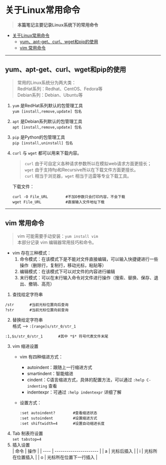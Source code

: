 <!--
 * @Author          : ZheZhang
 * @CreateDate      : 2023-03-22 14:46:23
 * @LastEditors     : ZhangBetter
 * @LastEditorsEmail: zhangzhenumberone@gmail.com
 * @LastEditTime    : 2023-04-13 15:21:56
 * @Description     : 著作权保护，转载请注明出处！
 * Copyright (c) 2023 by ZhangBetter Email: zhangzhenumberone@gmail.com, All Rights Reserved.
-->

# 关于Linux常用命令  
> **本篇笔记主要记录Linux系统下的常用命令**  
* [关于Linux常用命令](#关于linux常用命令)
  * [yum、apt-get、curl、wget和pip的使用](#yumapt-getcurlwget和pip的使用)
  * [vim 常用命令](#vim-常用命令)

***  
## yum、apt-get、curl、wget和pip的使用
> 常用的Linux系统分为两大类：  
RedHat系列：Redhat、CentOS、Fedora等  
Debian系列：Debian、Ubuntu等  
1. `yum` 是RedHat系列默认的包管理工具  
    `yum [install,remove,update] 包名 `
2. `apt` 是Debian系列默认的包管理工具  
    `apt [install,remove,update] 包名 `
3. `pip` 是Python的包管理工具  
    `pip [install,uninstall] 包名 `
4. `curl` 与 `wget` 都可以用来下载内容。  
    > `curl` 由于可自定义各种请求参数所以在模拟web请求方面更擅长；  
    `wget` 由于支持ftp和Recursive所以在下载文件方面更擅长。  
    `curl` 相当于浏览器，`wget` 相当于迅雷等专业下载工具。 

    下载文件：  
    ```
    curl -O File_URL        #不加O参数只会打印内容，不会下载  
    wget File_URL           #直接输入文件地址下载
    ```  
***

## vim 常用命令
> vim 可能需要手动安装：`yum install vim`  
本部分记录 vim 编辑器常用技巧和命令。  

* vim 存在三种模式：  
    1. 命令模式：在该模式下是不能对文件直接编辑，可以输入快捷键进行一些操作（删除行，复制行，移动光标，粘贴等）  
    2. 编辑模式：在该模式下可以对文件的内容进行编辑  
    3. 末行模式：可以在末行输入命令对文件进行操作（搜索、替换、保存、退出、撤销、高亮）  
1. 查找给定字符串  
```
/str       #当前光标位置向后查询  
?str       #当前光标位置向前查询
```
2. 替换给定字符串  
格式 --> `:[range]s/str_0/str_1 `
``` 
:1,$s/str_0/str_1       #其中 *$* 符号代表文件末尾
```  
3. vim 缩进设置  
    * vim 有四种缩进方式：  
       * autoindent：跟随上一行缩进方式  
       * smartindent：智能缩进  
       * cindent：C语言缩进方式，具体的配置方法，可以通过 `:help C-indenting` 查看  
       * indentexpr：可通过 `:help indentexpr` 详细了解  

    * 设置方式：
        ```
        :set autoindent?        #查看缩进状态
        :set sutoindent         #设置缩进方式
        :set shiftwidth=4       #设置自动缩进长度
        ```
4. Tab 制表符设置  
`set tabstop=4`  
5. 插入设置  
    | 命令 | 操作                   |
    | ---- | ---------------------- |
    | a    | 光标后插入             |
    | i    | 光标所在位置插入       |
    | o    | 光标所在位置下一行插入 |